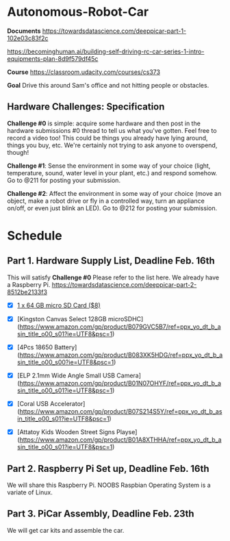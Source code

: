 # Autonomous-Robot-Car

**Documents**
https://towardsdatascience.com/deeppicar-part-1-102e03c83f2c

https://becominghuman.ai/building-self-driving-rc-car-series-1-intro-equipments-plan-8d9f579df45c


**Course**
https://classroom.udacity.com/courses/cs373

**Goal**
Drive this around Sam's office and not hitting people or obstacles. 

## Hardware Challenges: Specification

**Challenge #0** is simple: acquire some hardware and then post in the hardware submissions #0 thread to tell us what you've gotten. Feel free to record a video too! This could be things you already have lying around, things you buy, etc. We're certainly not trying to ask anyone to overspend, though!
 

**Challenge #1**: Sense the environment in some way of your choice (light, temperature, sound, water level in your plant, etc.) and respond somehow.  Go to @211 for posting your submission.


**Challenge #2**: Affect the environment in some way of your choice (move an object, make a robot drive or fly in a controlled way, turn an appliance on/off, or even just blink an LED). Go to @212 for posting your submission.

# Schedule
## Part 1. Hardware Supply List, Deadline Feb. 16th
This will satisfy **Challenge #0**
Please refer to the list here. 
We already have a Raspberry Pi. 
https://towardsdatascience.com/deeppicar-part-2-8512be2133f3

- [x] [1 x 64 GB micro SD Card ($8)](https://www.amazon.com/gp/product/B079GVC5B7/ref=ppx_yo_dt_b_asin_title_o00_s01?ie=UTF8&psc=1)

- [x] [Kingston Canvas Select 128GB microSDHC]
(https://www.amazon.com/gp/product/B079GVC5B7/ref=ppx_yo_dt_b_asin_title_o00_s01?ie=UTF8&psc=1)

- [x] [4Pcs 18650 Battery] (https://www.amazon.com/gp/product/B083XK5HDG/ref=ppx_yo_dt_b_asin_title_o00_s00?ie=UTF8&psc=1)

- [x] [ELP 2.1mm Wide Angle Small USB Camera] (https://www.amazon.com/gp/product/B01N07OHYF/ref=ppx_yo_dt_b_asin_title_o00_s01?ie=UTF8&psc=1)

- [x] [Coral USB Accelerator] (https://www.amazon.com/gp/product/B07S214S5Y/ref=ppx_yo_dt_b_asin_title_o00_s01?ie=UTF8&psc=1) 

- [x] [Attatoy Kids Wooden Street Signs Playse] (https://www.amazon.com/gp/product/B01A8XTHHA/ref=ppx_yo_dt_b_asin_title_o00_s01?ie=UTF8&psc=1) 

## Part 2. Raspberry Pi Set up, Deadline Feb. 16th
We will share this Raspberry Pi.
NOOBS Raspbian Operating System is a variate of Linux. 

## Part 3. PiCar Assembly, Deadline Feb. 23th
We will get car kits and assemble the car.

 

